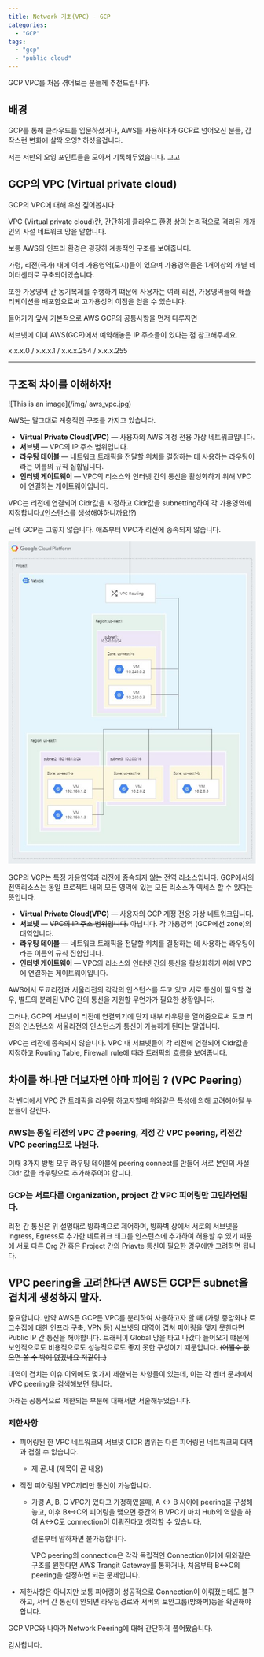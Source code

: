 ```yaml
---
title: Network 기초(VPC) - GCP
categories:
  - "GCP"
tags:
  - "gcp"
  - "public cloud"
---
```

GCP VPC를 처음 겪어보는 분들께 추천드립니다.

<!--more-->

## 배경
GCP를 통해 클라우드를 입문하셨거나, AWS를 사용하다가 GCP로 넘어오신 분들, 갑작스런 변화에 살짝 오잉? 하셨을겁니다.

저는 저만의 오잉 포인트들을 모아서 기록해두었습니다. 고고

##  GCP의 VPC (Virtual private cloud)

GCP의 VPC에 대해 우선 짚어봅시다.

VPC (Virtual private cloud)란, 간단하게 클라우드 환경 상의 논리적으로 격리된 개개인의 사설 네트워크 망을 말합니다.

보통 AWS의 인프라 환경은 굉장히 계층적인 구조를 보여줍니다.

가령, 리전(국가) 내에 여러 가용영역(도시)들이 있으며 가용영역들은 1개이상의 개별 데이터센터로 구축되어있습니다. 

또한 가용영역 간 동기복제를 수행하기 떄문에 사용자는 여러 리전, 가용영역들에 애플리케이션을 배포함으로써 고가용성의 이점을 얻을 수 있습니다.

들어가기 앞서 기본적으로 AWS GCP의 공통사항을 먼저 다루자면

서브넷에 이미 AWS(GCP)에서 예약해놓은 IP 주소들이 있다는 점 참고해주세요.

x.x.x.0 / x.x.x.1 / x.x.x.254 / x.x.x.255

-------

## 구조적 차이를 이해하자!

![This is an image](/img/ aws_vpc.jpg)

AWS는 말그대로 계층적인 구조를 가지고 있습니다.

- **Virtual Private Cloud(VPC)** — 사용자의 AWS 계정 전용 가상 네트워크입니다.
- **서브넷** — VPC의 IP 주소 범위입니다.
- **라우팅 테이블** — 네트워크 트래픽을 전달할 위치를 결정하는 데 사용하는 라우팅이라는 이름의 규칙 집합입니다.
- **인터넷 게이트웨이** — VPC의 리소스와 인터넷 간의 통신을 활성화하기 위해 VPC에 연결하는 게이트웨이입니다.

VPC는 리전에 연결되어 Cidr값을 지정하고 Cidr값을 subnetting하여 각 가용영역에 지정합니다.(인스턴스를 생성해야하니까요!?)


근데 GCP는 그렇지 않습니다. 애초부터 VPC가 리전에 종속되지 않습니다. 

![This is an image](/img/gcp_vpc.jpg)


GCP의 VCP는 특정 가용영역과 리전에 종속되지 않는 전역 리소스입니다. GCP에서의 전역리소스는 동일 프로젝트 내의 모든 영역에 있는 모든 리소스가 엑세스 할 수 있다는 뜻입니다.

- **Virtual Private Cloud(VPC)** — 사용자의 GCP 계정 전용 가상 네트워크입니다.
- **서브넷** — ~~VPC의 IP 주소 범위입니다.~~ 아닙니다. 각 가용영역 (GCP에선 zone)의 대역입니다. 
- **라우팅 테이블** — 네트워크 트래픽을 전달할 위치를 결정하는 데 사용하는 라우팅이라는 이름의 규칙 집합입니다.
- **인터넷 게이트웨이** — VPC의 리소스와 인터넷 간의 통신을 활성화하기 위해 VPC에 연결하는 게이트웨이입니다.



AWS에서 도쿄리전과 서울리전의 각각의 인스턴스를 두고 있고 서로 통신이 필요할 경우, 별도의 분리된 VPC 간의 통신을 지원할 무언가가 필요한 상황입니다.

그러나, GCP의 서브넷이 리전에 연결되기에 단지 내부 라우팅을 열어줌으로써 도쿄 리전의 인스턴스와 서울리전의 인스턴스가 통신이 가능하게 된다는 말입니다.

VPC는 리전에 종속되지 않습니다. VPC 내 서브넷들이 각 리전에 연결되어 Cidr값을 지정하고 Routing Table, Firewall rule에 따라 트래픽의 흐름을 보여줍니다.



## 차이를 하나만 더보자면 아마 피어링 ? (VPC Peering)

각 벤더에서 VPC 간 트래픽을 라우팅 하고자할때 위와같은 특성에 의해 고려해야될 부분들이 갈린다.

### AWS는 동일 리전의 VPC 간 peering, 계정 간 VPC peering, 리전간 VPC peering으로 나뉜다.

이때 3가지 방법 모두 라우팅 테이블에 peering connect를 만들어 서로 본인의 사설 Cidr 값을 라우팅으로 추가해주어야 합니다.



### GCP는 서로다른 Organization, project 간 VPC  피어링만 고민하면된다.

리전 간 통신은 위 설명대로 방화벽으로 제어하며, 방화벽 상에서 서로의 서브넷을 ingress, Egress로 추가한 네트워크 태그를 인스턴스에 추가하여 허용할 수 있기 때문에 서로 다른 Org 간 혹은 Project 간의 Priavte 통신이 필요한 경우에만 고려하면 됩니다. 



## VPC peering을 고려한다면 AWS든 GCP든 subnet을 겹치게 생성하지 말자.

중요합니다. 만약 AWS든 GCP든 VPC를 분리하여 사용하고자 할 때 (가령 중앙화나 로그수집에 대한 인프라 구축, VPN 등) 서브넷의 대역이 겹쳐 피어링을 맺지 못한다면 Public IP 간 통신을 해야합니다. 트래픽이 Global 망을 타고 나갔다 들어오기 떄문에 보안적으로도 비용적으로도 성능적으로도 좋지 못한 구성이기 때문입니다.  ~~(어쩔수 없으면 쓸 수 밖에 없겠네요 저같이..)~~

대역이 겹치는 이슈 이외에도 몇가지 제한되는 사항들이 있는데, 이는 각 벤더 문서에서 VPC peering을 검색해보면 됩니다.

아래는 공통적으로 제한되는 부분에 대해서만 서술해두었습니다.

### 제한사항

- 피어링된 한 VPC 네트워크의 서브넷 CIDR 범위는 다른 피어링된 네트워크의 대역과 겹칠 수 없습니다.
  - 제.곧.내 (제목이 곧 내용)

- 직접 피어링된 VPC끼리만 통신이 가능합니다.

  - 가령 A, B, C VPC가 있다고 가정하였을때, A <-> B 사이에 peering을 구성해놓고, 이후 B<->C의 피어링을 맺으면 중간의 B VPC가 마치 Hub의 역할을 하여 A<->C도 connection이 이뤄진다고 생각할 수 있습니다.

    결론부터 말하자면 불가능합니다.

    VPC peering의 connection은 각각 독립적인 Connection이기에 위와같은 구조를 원한다면 AWS Trangit Gateway를 통하거나,
    처음부터 B<->C의 peering을 설정하면 되는 문제입니다.

- 제한사항은 아니지만 보통 피어링이 성공적으로 Connection이 이뤄졌는데도 불구하고, 서버 간 통신이 안되면 라우팅경로와 서버의 보안그룹(방화벽)등을 확인해야 합니다. 

GCP VPC와 나아가 Network Peering에 대해 간단하게 풀어봤습니다.

감사합니다.

